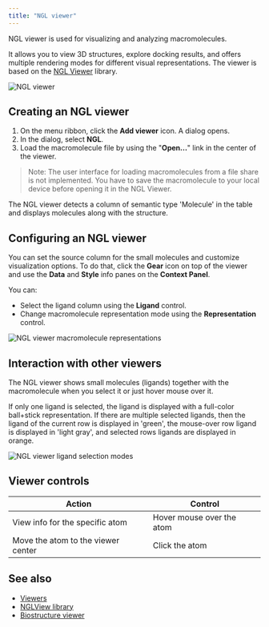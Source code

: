 ```yaml
---
title: "NGL viewer"
---
```


NGL viewer is used for visualizing and analyzing macromolecules.

It allows you to view 3D structures, explore docking results,
and offers multiple rendering modes for different visual representations.
The viewer is based on the  [NGL Viewer](https://github.com/nglviewer/ngl) library.

![NGL viewer](img/ngl-viewer.png)

## Creating an NGL viewer

1. On the menu ribbon, click the **Add viewer** icon. A dialog opens.
2. In the dialog, select **NGL**.
3. Load the macromolecule file by using the "**Open...**"
link in the center of the viewer.

> Note:
    The user interface for loading macromolecules from a file share is not implemented.
    You have to save the macromolecule to your local device before opening it in the NGL Viewer.

The NGL viewer detects a column of semantic type 'Molecule' in the table
and displays molecules along with the structure.

## Configuring an NGL viewer

You can set the source column for the small molecules
and customize visualization options.
To do that, click the **Gear** icon on top of the viewer and use the **Data**
and **Style** info panes on the **Context Panel**.

You can:

* Select the ligand column using the **Ligand** control.
* Change macromolecule representation mode using the **Representation** control.

![NGL viewer macromolecule representations](img/ngl-viewer-representations.gif)

## Interaction with other viewers

The NGL viewer shows small molecules (ligands) together with the macromolecule
when you select it or just hover mouse over it.

If only one ligand is selected,
the ligand is displayed with a full-color ball+stick representation.
If there are multiple selected ligands,
then the ligand of the current row is displayed in 'green',
the mouse-over row ligand is displayed in 'light gray',
and selected rows ligands are displayed in orange.

![NGL viewer ligand selection modes](img/ngl-viewer-ligand-interactivity.gif)

## Viewer controls

| Action                             | Control                   |
|------------------------------------|---------------------------|
| View info for the specific atom    | Hover mouse over the atom |
| Move the atom to the viewer center | Click the atom            |

## See also

* [Viewers](../viewers/viewers.md)
* [NGLView library](https://github.com/nglviewer/nglview)
* [Biostructure viewer](biostructure.md)
